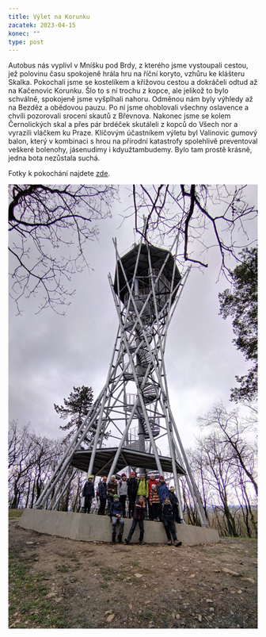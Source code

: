 ```yaml
---
title: Výlet na Korunku
zacatek: 2023-04-15
konec: ""
type: post
---
```

Autobus nás vyplivl v Mníšku pod Brdy, z kterého jsme vystoupali cestou, jež polovinu času spokojeně hrála hru na říční koryto, vzhůru ke klášteru Skalka. Pokochali jsme se kostelíkem a křížovou cestou a dokráčeli odtud až na Kačenovic Korunku. Šlo to s ní trochu z kopce, ale jelikož to bylo schválně, spokojeně jsme vyšplhali nahoru. Odměnou nám byly výhledy až na Bezděz a obědovou pauzu. Po ní jsme ohoblovali všechny oslavence a chvíli pozorovali srocení skautů z Břevnova. Nakonec jsme se kolem Černolických skal a přes pár brdéček skutáleli z kopců do Všech nor a vyrazili vláčkem ku Praze.
Klíčovým účastníkem výletu byl Valinovic gumový balon, který v kombinaci s hrou na přírodní katastrofy spolehlivě preventoval veškeré bolenohy, jásenudimy i kdyužtambudemy. B﻿ylo tam prostě krásně, jedna bota nezůstala suchá.

Fotky k pokochání najdete [zde](https://keblany.rajce.idnes.cz/Vylet_na_korunku_04_2023).

![](img_20230415_142542.jpg)